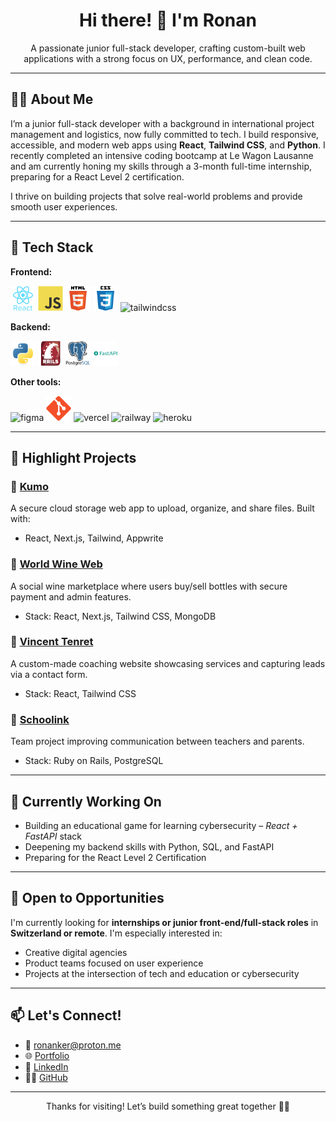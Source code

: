 <h1 align="center">Hi there! 👋 I'm Ronan</h1>

<p align="center">
  A passionate junior full-stack developer, crafting custom-built web applications with a strong focus on UX, performance, and clean code.
</p>

---

## 🧑‍💻 About Me

I’m a junior full-stack developer with a background in international project management and logistics, now fully committed to tech. I build responsive, accessible, and modern web apps using **React**, **Tailwind CSS**, and **Python**. I recently completed an intensive coding bootcamp at Le Wagon Lausanne and am currently honing my skills through a 3-month full-time internship, preparing for a React Level 2 certification.

I thrive on building projects that solve real-world problems and provide smooth user experiences.

---

## 🔧 Tech Stack

**Frontend:**

<img src="https://raw.githubusercontent.com/devicons/devicon/master/icons/react/react-original-wordmark.svg" alt="react" width="40"/> 
<img src="https://raw.githubusercontent.com/devicons/devicon/master/icons/javascript/javascript-original.svg" alt="javascript" width="40"/> 
<img src="https://raw.githubusercontent.com/devicons/devicon/master/icons/html5/html5-original-wordmark.svg" alt="html5" width="40"/>
<img src="https://raw.githubusercontent.com/devicons/devicon/master/icons/css3/css3-original-wordmark.svg" alt="css3" width="40"/> 
<img src="https://www.vectorlogo.zone/logos/tailwindcss/tailwindcss-icon.svg" alt="tailwindcss" width="40"/>

**Backend:**

<img src="https://raw.githubusercontent.com/devicons/devicon/master/icons/python/python-original.svg" alt="python" width="40"/>
<img src="https://raw.githubusercontent.com/devicons/devicon/master/icons/rails/rails-original-wordmark.svg" alt="rails" width="40"/> 
<img src="https://raw.githubusercontent.com/devicons/devicon/master/icons/postgresql/postgresql-original-wordmark.svg" alt="postgresql" width="40"/> 
<img src="https://raw.githubusercontent.com/devicons/devicon/master/icons/fastapi/fastapi-original-wordmark.svg" alt="fastapi" width="40"/>

**Other tools:**

<img src="https://www.vectorlogo.zone/logos/figma/figma-icon.svg" alt="figma" width="40"/>
<img src="https://raw.githubusercontent.com/devicons/devicon/master/icons/git/git-original.svg" alt="git" width="40"/>
<img src="https://www.vectorlogo.zone/logos/vercel/vercel-icon.svg" alt="vercel" width="40"/>
<img src="https://www.vectorlogo.zone/logos/railwayapp/railwayapp-icon.svg" alt="railway" width="40"/>
<img src="https://www.vectorlogo.zone/logos/heroku/heroku-icon.svg" alt="heroku" width="40"/>

---

## 🚀 Highlight Projects

### 🔹 [Kumo](https://kumocloud.vercel.app/sign-up)
A secure cloud storage web app to upload, organize, and share files. Built with:
- React, Next.js, Tailwind, Appwrite

### 🔹 [World Wine Web](https://world-wine-web.up.railway.app/)
A social wine marketplace where users buy/sell bottles with secure payment and admin features.
- Stack: React, Next.js, Tailwind CSS, MongoDB

### 🔹 [Vincent Tenret](https://www.vincenttenret.ch/)
A custom-made coaching website showcasing services and capturing leads via a contact form.
- Stack: React, Tailwind CSS

### 🔹 [Schoolink](https://github.com/RonanKer29/schoolink)
Team project improving communication between teachers and parents.
- Stack: Ruby on Rails, PostgreSQL

---

## 🌱 Currently Working On

- Building an educational game for learning cybersecurity – *React + FastAPI* stack
- Deepening my backend skills with Python, SQL, and FastAPI
- Preparing for the React Level 2 Certification

---

## 🤝 Open to Opportunities

I'm currently looking for **internships or junior front-end/full-stack roles** in **Switzerland or remote**. I'm especially interested in:

- Creative digital agencies
- Product teams focused on user experience
- Projects at the intersection of tech and education or cybersecurity

---

## 📫 Let's Connect!

- 📧 ronanker@proton.me  
- 🌐 [Portfolio](https://ronankervella.vercel.app)  
- 💼 [LinkedIn](https://www.linkedin.com/in/ronankerv/)  
- 🧑‍💻 [GitHub](https://github.com/RonanKer29)

---

<p align="center">Thanks for visiting! Let’s build something great together 👨‍💻</p>

